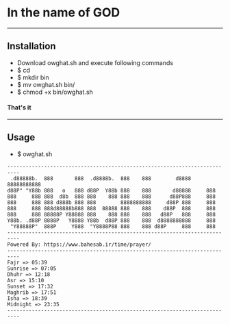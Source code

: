 # In the name of GOD

---
## Installation
- Download owghat.sh and execute following commands
- $ cd
- $ mkdir bin
- $ mv owghat.sh bin/
- $ chmod +x bin/owghat.sh
#### That's it

---
## Usage
- $ owghat.sh

```
--------------------------------------------------------------------------
 .d88888b.  888       888  .d8888b.  888    888        d8888 88888888888
d88P" "Y88b 888   o   888 d88P  Y88b 888    888       d88888     888    
888     888 888  d8b  888 888    888 888    888      d88P888     888    
888     888 888 d888b 888 888        8888888888     d88P 888     888    
888     888 888d88888b888 888  88888 888    888    d88P  888     888    
888     888 88888P Y88888 888    888 888    888   d88P   888     888    
Y88b. .d88P 8888P   Y8888 Y88b  d88P 888    888  d8888888888     888    
 "Y88888P"  888P     Y888  "Y8888P88 888    888 d88P     888     888    
--------------------------------------------------------------------------
Powered By: https://www.bahesab.ir/time/prayer/
--------------------------------------------------------------------------
Fajr => 05:39
Sunrise => 07:05
Dhuhr => 12:18
Asr => 15:10
Sunset => 17:32
Maghrib => 17:51
Isha => 18:39
Midnight => 23:35
--------------------------------------------------------------------------
```

